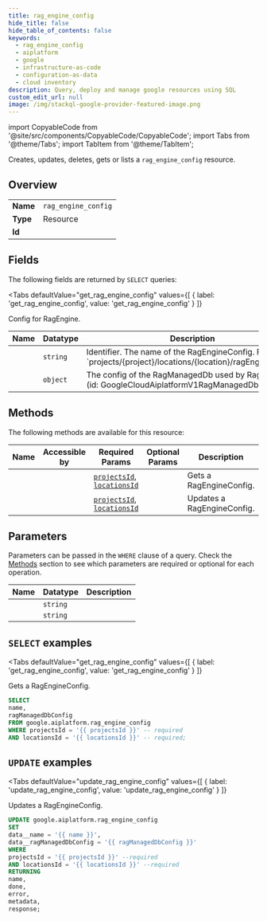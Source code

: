 ```yaml
--- 
title: rag_engine_config
hide_title: false
hide_table_of_contents: false
keywords:
  - rag_engine_config
  - aiplatform
  - google
  - infrastructure-as-code
  - configuration-as-data
  - cloud inventory
description: Query, deploy and manage google resources using SQL
custom_edit_url: null
image: /img/stackql-google-provider-featured-image.png
---
```


import CopyableCode from '@site/src/components/CopyableCode/CopyableCode';
import Tabs from '@theme/Tabs';
import TabItem from '@theme/TabItem';

Creates, updates, deletes, gets or lists a <code>rag_engine_config</code> resource.

## Overview
<table><tbody>
<tr><td><b>Name</b></td><td><code>rag_engine_config</code></td></tr>
<tr><td><b>Type</b></td><td>Resource</td></tr>
<tr><td><b>Id</b></td><td><CopyableCode code="google.aiplatform.rag_engine_config" /></td></tr>
</tbody></table>

## Fields

The following fields are returned by `SELECT` queries:

<Tabs
    defaultValue="get_rag_engine_config"
    values={[
        { label: 'get_rag_engine_config', value: 'get_rag_engine_config' }
    ]}
>
<TabItem value="get_rag_engine_config">

Config for RagEngine.

<table>
<thead>
    <tr>
    <th>Name</th>
    <th>Datatype</th>
    <th>Description</th>
    </tr>
</thead>
<tbody>
<tr>
    <td><CopyableCode code="name" /></td>
    <td><code>string</code></td>
    <td>Identifier. The name of the RagEngineConfig. Format: `projects/&#123;project&#125;/locations/&#123;location&#125;/ragEngineConfig`</td>
</tr>
<tr>
    <td><CopyableCode code="ragManagedDbConfig" /></td>
    <td><code>object</code></td>
    <td>The config of the RagManagedDb used by RagEngine. (id: GoogleCloudAiplatformV1RagManagedDbConfig)</td>
</tr>
</tbody>
</table>
</TabItem>
</Tabs>

## Methods

The following methods are available for this resource:

<table>
<thead>
    <tr>
    <th>Name</th>
    <th>Accessible by</th>
    <th>Required Params</th>
    <th>Optional Params</th>
    <th>Description</th>
    </tr>
</thead>
<tbody>
<tr>
    <td><a href="#get_rag_engine_config"><CopyableCode code="get_rag_engine_config" /></a></td>
    <td><CopyableCode code="select" /></td>
    <td><a href="#parameter-projectsId"><code>projectsId</code></a>, <a href="#parameter-locationsId"><code>locationsId</code></a></td>
    <td></td>
    <td>Gets a RagEngineConfig.</td>
</tr>
<tr>
    <td><a href="#update_rag_engine_config"><CopyableCode code="update_rag_engine_config" /></a></td>
    <td><CopyableCode code="update" /></td>
    <td><a href="#parameter-projectsId"><code>projectsId</code></a>, <a href="#parameter-locationsId"><code>locationsId</code></a></td>
    <td></td>
    <td>Updates a RagEngineConfig.</td>
</tr>
</tbody>
</table>

## Parameters

Parameters can be passed in the `WHERE` clause of a query. Check the [Methods](#methods) section to see which parameters are required or optional for each operation.

<table>
<thead>
    <tr>
    <th>Name</th>
    <th>Datatype</th>
    <th>Description</th>
    </tr>
</thead>
<tbody>
<tr id="parameter-locationsId">
    <td><CopyableCode code="locationsId" /></td>
    <td><code>string</code></td>
    <td></td>
</tr>
<tr id="parameter-projectsId">
    <td><CopyableCode code="projectsId" /></td>
    <td><code>string</code></td>
    <td></td>
</tr>
</tbody>
</table>

## `SELECT` examples

<Tabs
    defaultValue="get_rag_engine_config"
    values={[
        { label: 'get_rag_engine_config', value: 'get_rag_engine_config' }
    ]}
>
<TabItem value="get_rag_engine_config">

Gets a RagEngineConfig.

```sql
SELECT
name,
ragManagedDbConfig
FROM google.aiplatform.rag_engine_config
WHERE projectsId = '{{ projectsId }}' -- required
AND locationsId = '{{ locationsId }}' -- required;
```
</TabItem>
</Tabs>


## `UPDATE` examples

<Tabs
    defaultValue="update_rag_engine_config"
    values={[
        { label: 'update_rag_engine_config', value: 'update_rag_engine_config' }
    ]}
>
<TabItem value="update_rag_engine_config">

Updates a RagEngineConfig.

```sql
UPDATE google.aiplatform.rag_engine_config
SET 
data__name = '{{ name }}',
data__ragManagedDbConfig = '{{ ragManagedDbConfig }}'
WHERE 
projectsId = '{{ projectsId }}' --required
AND locationsId = '{{ locationsId }}' --required
RETURNING
name,
done,
error,
metadata,
response;
```
</TabItem>
</Tabs>

